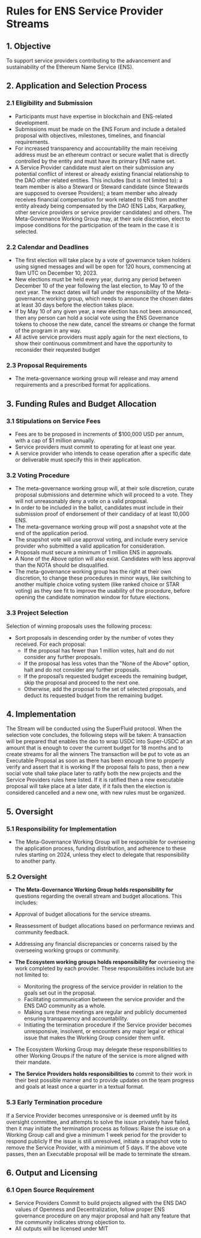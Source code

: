 # Rules for ENS Service Provider Streams

## 1. Objective
To support service providers contributing to the advancement and sustainability of the Ethereum Name Service (ENS).

## 2. Application and Selection Process
### 2.1 Eligibility and Submission
- Participants must have expertise in blockchain and ENS-related development.
- Submissions must be made on the ENS Forum and include a detailed proposal with objectives, milestones, timelines, and financial requirements.
- For increased transparency and accountability the main receiving address must be an ethereum contract or secure wallet that is directly controlled by the entity and must have its primary ENS name set.
- A Service Provider candidate must alert on their submission any potential conflict of interest or already existing financial relationship to the DAO other related entities. This includes (but is not limited to): a team member is also a Steward or Steward candidate (since Stewards are supposed to oversee Providers); a team member who already receives financial compensation for work related to ENS from another entity already being compensated by the DAO (ENS Labs, Karpatkey, other service providers or service provider candidates) and others. The Meta-Governance Working Group may, at their sole discretion, elect to impose conditions for the participation of the team in the case it is selected.

### 2.2 Calendar and Deadlines
- The first election will take place by a vote of governance token holders using signed messages and will be open for 120 hours, commencing at 9am UTC on December 10, 2023.
- New elections must be held every year, during any period between December 10 of the year following the last election, to May 10 of the next year. The exact dates will fall under the responsibility of the Meta-governance working group, which needs to announce the chosen dates at least 30 days before the election takes place.
- If by May 10 of any given year, a new election has not been announced, then any person can hold a social vote using the ENS Governance tokens to choose the new date, cancel the streams or change the format of the program in any way.
- All active service providers must apply again for the next elections, to show their continuous commitment and have the opportunity to reconsider their requested budget

### 2.3 Proposal Requirements
- The meta-governance working group will release and may amend requirements and a prescribed format for applications.

## 3. Funding Rules and Budget Allocation
### 3.1 Stipulations on Service Fees
- Fees are to be proposed in increments of $100,000 USD per annum, with a cap of $1 million annually.
 - Service providers must commit to operating for at least one year.
 - A service provider who intends to cease operation after a specific date or deliverable must specify this in their application.

### 3.2 Voting Procedure
- The meta-governance working group will, at their sole discretion, curate proposal submissions and determine which will proceed to a vote. They will not unreasonably deny a vote on a valid proposal. 
- In order to be included in the ballot, candidates must include in their submission proof of endorsement of their candidacy of at least 10,000 ENS.
- The meta-governance working group will post a snapshot vote at the end of the application period.
- The snapshot vote will use approval voting, and include every service provider who submitted a valid application for consideration.
- Proposals must secure a minimum of 1 million ENS in approvals.
- A None of the Above option will also exist. Candidates with less approval than the NOTA should be disqualified.
- The meta-governance working group has the right at their own discretion, to change these procedures in minor ways, like switching to another multiple choice voting system (like ranked choice or STAR voting) as they see fit to improve the usability of the procedure, before opening the candidate nomination window for future elections. 

### 3.3 Project Selection
Selection of winning proposals uses the following process:
 - Sort proposals in descending order by the number of votes they received. For each proposal:
   - If the proposal has fewer than 1 million votes, halt and do not consider any further proposals.
   - If the proposal has less votes than the "None of the Above" option, halt and do not consider any further proposals.
   - If the proposal’s requested budget exceeds the remaining budget, skip the proposal and proceed to the next one.
   - Otherwise, add the proposal to the set of selected proposals, and deduct its requested budget from the remaining budget.


## 4. Implementation 

The Stream will be conducted using the SuperFluid protocol. When the selection vote concludes, the following steps will be taken:
A transaction will be prepared that enables the dao to wrap USDC into Super-USDC at an amount that is enough to cover the current budget for 18 months and to create streams for all the winners
The transaction will be put to vote as an Executable Proposal as soon as there has been enough time to properly verify and assert that it is working
If the proposal fails to pass, then a new social vote shall take place later to ratify both the new projects and the Service Providers rules here listed. If it is ratified then a new executable proposal will take place at a later date, if it fails then the election is considered cancelled and a new one, with new rules must be organized.

## 5. Oversight
### 5.1 Responsibility for Implementation
- The Meta-Governance Working Group will be responsible for overseeing the application process, funding distribution, and adherence to these rules starting on 2024, unless they elect to delegate that responsibility to another party.

### 5.2 Oversight
- **The Meta-Governance Working Group holds responsibility for** questions regarding the overall stream and budget allocations. This includes:
- Approval of budget allocations for the service streams.
- Reassessment of budget allocations based on performance reviews and community feedback.
- Addressing any financial discrepancies or concerns raised by the overseeing working groups or community.

- **The Ecosystem working groups holds responsibility for** overseeing the work completed by each provider. These responsibilities include but are not limited to:
  	- Monitoring the progress of the service provider in relation to the goals set out in the proposal.
  	- Facilitating communication between the service provider and the ENS DAO community as a whole.
	- Making sure these meetings are regular and publicly documented ensuring transparency and accountability.
  	- Initiating the termination procedure if the Service provider becomes unresponsive, insolvent, or encounters any major legal or ethical issue that makes the Working Group consider them unfit.
- The Ecosystem Working Group may delegate these responsibilities to other Working Groups if the nature of the service is more aligned with their mandate.

- **The Service Providers holds responsibilities to** commit to their work in their best possible manner and to provide updates on the team progress and goals at least once a quarter in a textual format.


### 5.3 Early Termination procedure
If a Service Provider becomes unresponsive or is deemed unfit by its oversight committee, and attempts to solve the issue privately have failed, then it may initiate the termination process as follows:
Raise the issue on a Working Group call and give a minimum 1 week period for the provider to respond publicly
If the issue is still unresolved, initiate a snapshot vote to remove the Service Provider, with a minimum of 5 days.
If the above vote passes, then an Executable proposal will be made to terminate the stream.

## 6. Output and Licensing
### 6.1 Open Source Requirement
- Service Providers Commit to build projects aligned with the ENS DAO values of Openness and Decentralization, follow proper ENS governance procedure on any major proposal and halt any feature that the community indicates strong objection to.
- All outputs will be licensed under MIT
